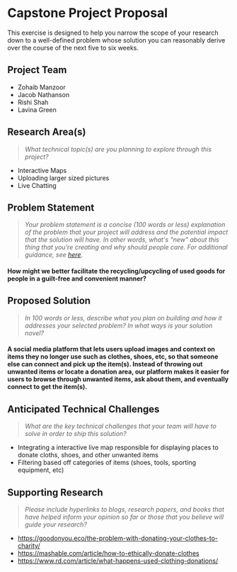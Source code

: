 # Capstone Project Proposal
This exercise is designed to help you narrow the scope of your research down to a well-defined problem whose solution you can reasonably derive over the course of the next five to six weeks. 

## Project Team
* Zohaib Manzoor
* Jacob Nathanson
* Rishi Shah
* Lavina Green
  
## Research Area(s)
> _What technical topic(s) are you planning to explore through this project?_
* Interactive Maps 
* Uploading larger sized pictures
* Live Chatting

## Problem Statement
> _Your problem statement is a concise (100 words or less) explanation of the problem that your project will address and the potential impact that the solution will have. In other words, what's "new" about this thing that you're creating and why should people care. For additional guidance, see [here](https://www.scribbr.com/research-process/problem-statement/)._

#### How might we better facilitate the recycling/upcycling of used goods for people in a guilt-free and convenient manner?

## Proposed Solution
> _In 100 words or less, describe what you plan on building and how it addresses your selected problem? In what ways is your solution novel?_

#### A social media platform that lets users upload images and context on items they no longer use such as clothes, shoes, etc, so that someone else can connect and pick up the item(s). Instead of throwing out unwanted items or locate a donation area, our platform makes it easier for users to browse through unwanted items, ask about them, and eventually connect to get the item(s). 

## Anticipated Technical Challenges
> _What are the key technical challenges that your team will have to solve in order to ship this solution?_
* Integrating a interactive live map responsible for displaying places to donate cloths, shoes, and other unwanted items
* Filtering based off categories of items (shoes, tools, sporting equipment, etc)

## Supporting Research
> _Please include hyperlinks to blogs, research papers, and books that have helped inform your opinion so far or those that you believe will guide your research?_
* https://goodonyou.eco/the-problem-with-donating-your-clothes-to-charity/
* https://mashable.com/article/how-to-ethically-donate-clothes
* https://www.rd.com/article/what-happens-used-clothing-donations/